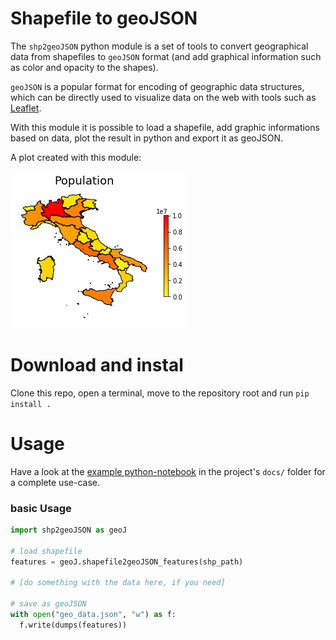 # Shapefile to geoJSON

The `shp2geoJSON` python module is a set of tools to convert geographical data from shapefiles to `geoJSON` format (and add graphical information such as color and opacity to the shapes).

`geoJSON` is a popular format for encoding of geographic data structures, which can be directly used to visualize data on the web with tools such as [Leaflet](https://leafletjs.com/examples/geojson/).

With this module it is possible to load a shapefile, add graphic informations based on data, plot the result in python and export it as geoJSON.

A plot created with this module:

![image](docs/italy_population.png)

# Download and instal
Clone this repo, open a terminal, move to the repository root and run
`pip install .`

# Usage
Have a look at the [example python-notebook](https://mpascucci.github.io/python-geoJSON/) in the project's `docs/` folder for a complete use-case.


### basic Usage
```python
import shp2geoJSON as geoJ

# load shapefile
features = geoJ.shapefile2geoJSON_features(shp_path)

# [do something with the data here, if you need]

# save as geoJSON
with open("geo_data.json", "w") as f:
  f.write(dumps(features))
```
